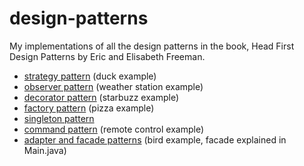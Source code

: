 # design-patterns

My implementations of all the design patterns in the book, Head First Design Patterns by Eric and Elisabeth Freeman.

- [strategy pattern](./src/main/java/com/maxdemaio/strategyPattern/) (duck example)
- [observer pattern](./src/main/java/com/maxdemaio/observerPattern/) (weather station example)
- [decorator pattern](./src/main/java/com/maxdemaio/decoratorPattern/) (starbuzz example)
- [factory pattern](./src/main/java/com/maxdemaio/factoryPattern/) (pizza example)
- [singleton pattern](./src/main/java/com/maxdemaio/singletonPattern/)
- [command pattern](./src/main/java/com/maxdemaio/commandPattern/) (remote control example)
- [adapter and facade patterns](./src/main/java/com/maxdemaio/adapterFacadePatterns/) (bird example, facade explained in Main.java)